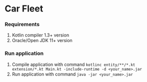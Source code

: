 # Car Fleet

### Requirements

1. Kotlin compiler 1.3+ version
2. Oracle/Open JDK 11+ version

### Run application

1. Compile application with command `kotlinc entity/**/*.kt extension/*.kt Main.kt -include-runtime -d <your_name>.jar`
2. Run application with command `java -jar <your_name>.jar`
